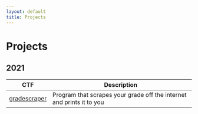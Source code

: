 ```yaml
---
layout: default
title: Projects
---
```


# Projects

## 2021

| CTF | Description |
|---|---|
| [gradescraper](_posts/2021-08-23-gradescraper.md) | Program that scrapes your grade off the internet and prints it to you |
